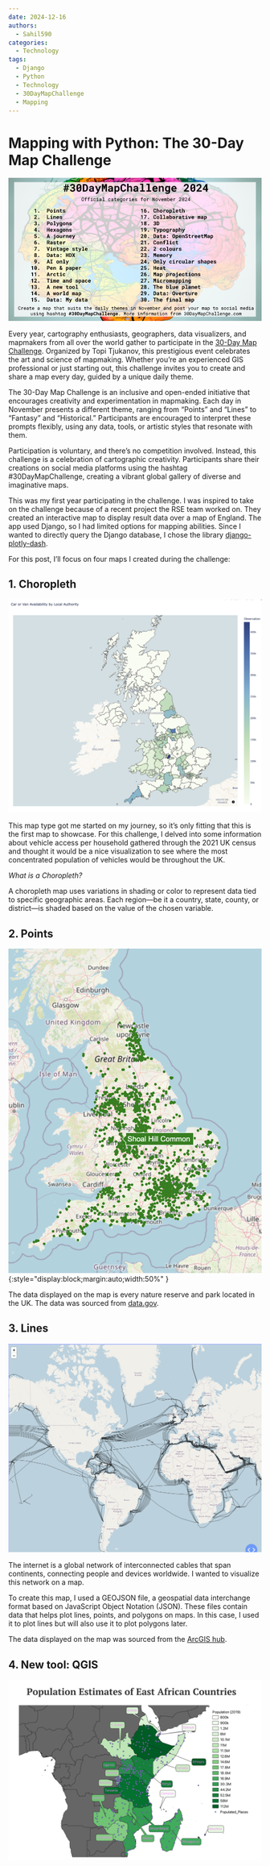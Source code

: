 ```yaml
---
date: 2024-12-16
authors:
  - Sahil590
categories:
  - Technology
tags:
  - Django
  - Python
  - Technology
  - 30DayMapChallenge
  - Mapping
---
```



# **Mapping with Python: The 30-Day Map Challenge**

![Map challenge overview](images/30day_map_challenge/30dmc_2024.png)

Every year, cartography enthusiasts, geographers, data visualizers, and mapmakers from all over the world gather to participate in the [30-Day Map Challenge](https://30daymapchallenge.com/). Organized by Topi Tjukanov, this prestigious event celebrates the art and science of mapmaking. Whether you’re an experienced GIS professional or just starting out, this challenge invites you to create and share a map every day, guided by a unique daily theme.

The 30-Day Map Challenge is an inclusive and open-ended initiative that encourages creativity and experimentation in mapmaking. Each day in November presents a different theme, ranging from “Points” and “Lines” to “Fantasy” and “Historical.” Participants are encouraged to interpret these prompts flexibly, using any data, tools, or artistic styles that resonate with them.
<!-- more -->
Participation is voluntary, and there’s no competition involved. Instead, this challenge is a celebration of cartographic creativity. Participants share their creations on social media platforms using the hashtag #30DayMapChallenge, creating a vibrant global gallery of diverse and imaginative maps.

This was my first year participating in the challenge. I was inspired to take on the challenge because of a recent project the RSE team worked on. They created an interactive map to display result data over a map of England. The app used Django, so I had limited options for mapping abilities. Since I wanted to directly query the Django database, I chose the library [django-plotly-dash](https://github.com/GibbsConsulting/django-plotly-dash).

For this post, I’ll focus on four maps I created during the challenge:

## 1. Choropleth

![Day 16 Choropleth. Nature reserves across the UK](images/30day_map_challenge/Choropleth.png)

This map type got me started on my journey, so it’s only fitting that this is the first map to showcase. For this challenge, I delved into some information about vehicle access per household gathered through the 2021 UK census and thought it would be a nice visualization to see where the most concentrated population of vehicles would be throughout the UK.

*What is a Choropleth?*

A choropleth map uses variations in shading or color to represent data tied to specific geographic areas. Each region—be it a country, state, county, or district—is shaded based on the value of the chosen variable.

## 2. Points

![Day 1 Points. Nature reserves across the UK](images/30day_map_challenge/Points_map.png){:style="display:block;margin:auto;width:50%" }

The data displayed on the map is every nature reserve and park located in the UK. The data was sourced from [data.gov](https://www.data.gov.uk/dataset/acdf4a9e-a115-41fb-bbe9-603c819aa7f7/local-nature-reserves-england).

## 3. Lines

![Day 2 Lines. Undersea internet cables ](images/30day_map_challenge/Lines.png)

The internet is a global network of interconnected cables that span continents, connecting people and devices worldwide. I wanted to visualize this network on a map.

To create this map, I used a GEOJSON file, a geospatial data interchange format based on JavaScript Object Notation (JSON). These files contain data that helps plot lines, points, and polygons on maps. In this case, I used it to plot lines but will also use it to plot polygons later.

The data displayed on the map was sourced from the [ArcGIS hub](https://hub.arcgis.com/maps/c12642b516bc4ee5bc9e89870ab14089/about).

## 4. New tool: QGIS

![Day 13 New Tool. Qgis ](images/30day_map_challenge/Qgis.png)
